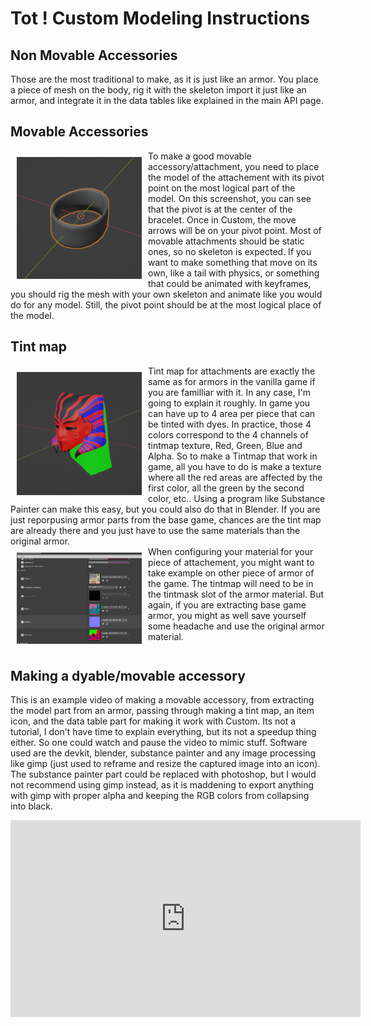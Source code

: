 # Tot ! Custom Modeling Instructions
## Non Movable Accessories</h3>
Those are the most traditional to make, as it is just like an armor. You place a piece of mesh on the body, rig it with the skeleton import it just like an armor, and integrate it in the data tables like explained in the main API page.

## Movable Accessories
<img src="img/screenshot/blender_1675342162.png"  style="float: left;max-width:200px;margin:10px;" />
To make a good movable accessory/attachment, you need to place the model of the attachement with its pivot point on the most logical part of the model. On this screenshot, you can see that the pivot is at the center of the bracelet. Once in Custom, the move arrows will be on your pivot point. Most of movable attachments should be static ones, so no skeleton is expected. If you want to make something that move on its own, like a tail with physics, or something that could be animated with keyframes, you should rig the mesh with your own skeleton and animate like you would do for any model. Still, the pivot point should be at the most logical place of the model.

## Tint map
<img src="img/screenshot/blender_1675347916.png"  style="float: left;max-width:200px;margin:10px;"/>
Tint map for attachments are exactly the same as for armors in the vanilla game if you are familliar with it. In any case, I'm going to explain it roughly. In game you can have up to 4 area per piece that can be tinted with dyes. In practice, those 4 colors correspond to the 4 channels of tintmap texture, Red, Green, Blue and Alpha. So to make a Tintmap that work in game, all you have to do is make a texture where all the red areas are affected by the first color, all the green by the second color, etc.. Using a program like Substance Painter can make this easy, but you could also do that in Blender. If you are just reporpusing armor parts from the base game, chances are the tint map are already there and you just have to use the same materials than the original armor.
<div style="clear:both"></div>
<img src="img/screenshot/UE4Editor_1675348018.png" style="float: left;max-width:200px;margin:10px;"/>
When configuring your material for your piece of attachement, you might want to take example on other piece of armor of the game. The tintmap will need to be in the tintmask slot of the armor material. But again, if you are extracting base game armor, you might as well save yourself some headache and use the original armor material.
<div style="clear:both"></div>

## Making a dyable/movable accessory
This is an example video of making a movable accessory, from extracting the model part from an armor, passing through making a tint map, an item icon, and the data table part for making it work with Custom. Its not a tutorial, I don't have time to explain everything, but its not a speedup thing either. So one could watch and pause the video to mimic stuff. Software used are the devkit, blender, substance painter and any image processing like gimp (just used to reframe and resize the captured image into an icon). The substance painter part could be replaced with photoshop, but I would not recommend using gimp instead, as it is maddening to export anything with gimp with proper alpha and keeping the RGB colors from collapsing into black.

<iframe width="560" height="315" src="https://www.youtube.com/embed/z52jFo_oiCw" title="YouTube video player" frameborder="0" allow="accelerometer; autoplay; clipboard-write; encrypted-media; gyroscope; picture-in-picture; web-share" allowfullscreen></iframe>